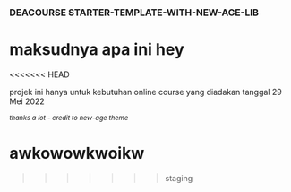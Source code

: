 ### DEACOURSE STARTER-TEMPLATE-WITH-NEW-AGE-LIB
<h1> maksudnya apa ini hey </h1>

<<<<<<< HEAD
<p>projek ini hanya untuk kebutuhan online course yang diadakan tanggal 29 Mei 2022</p>
<small><i>thanks a lot - credit to new-age theme</i></small>

awkowowkwoikw
=======
>>>>>>> staging
